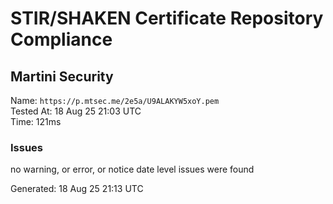 # STIR/SHAKEN Certificate Repository Compliance

## Martini Security

Name: `https://p.mtsec.me/2e5a/U9ALAKYW5xoY.pem`\
Tested At: 18 Aug 25 21:03 UTC\
Time: 121ms

### Issues

no warning, or error, or notice date level issues were found

Generated: 18 Aug 25 21:13 UTC